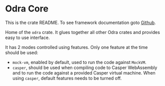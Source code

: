 # Odra Core

This is the crate README.
To see framework documentation goto [Github](https://github.com/odradev/odra).

Home of the `odra` crate.
It glues together all other Odra crates and provides easy to use interface.

It has 2 modes controlled using features. Only one feature at the time should be used:
- `mock-vm`, enabled by default, used to run the code against `MockVM`.
- `casper`, should be used when compiling code to Casper WebAssembly and to
run the code against a provided Casper virtual machine. When using `casper`,
default features needs to be turned off.

